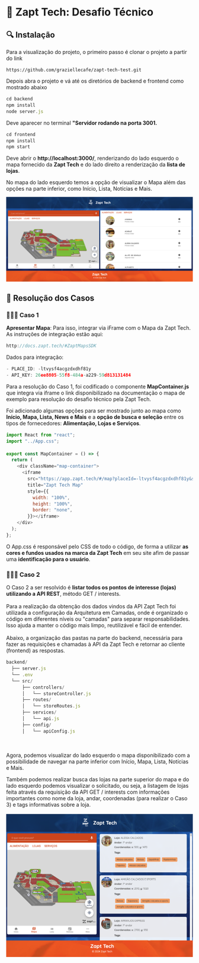 <h1> 📍 Zapt Tech: Desafio Técnico </h1>
<h2> 🔍   Instalação </h2>
Para a visualização do projeto, o primeiro passo é clonar o projeto a partir do link

```
https://github.com/graziellecafe/zapt-tech-test.git
```

Depois abra o projeto e vá até os diretórios de backend e frontend como mostrado abaixo

```js
cd backend
npm install
node server.js
```

Deve aparecer no terminal <b>"Servidor rodando na porta 3001.</b>

```js
cd frontend
npm install
npm start
```

Deve abrir o <b>http://localhost:3000/</b>, renderizando do lado esquerdo o mapa fornecido da <b> Zapt Tech</b> e do lado direito a renderização da <b>lista de lojas</b>.

No mapa do lado esquerdo temos a opção de visualizar o Mapa além das opções na parte inferior, como Início, Lista, Notícias e Mais.

![Tela com o Mapa da Zapt Tech](./frontend/src/images/tela-zapt-tech.png)

<h2> 📝   Resolução dos Casos </h2>
<h3> 👩🏻‍💻 Caso 1 </h3>
<b>Apresentar Mapa</b>: Para isso, integrar via iFrame com o Mapa da Zapt Tech. As instruções de integração estão aqui:

```js
http://docs.zapt.tech/#ZaptMapsSDK
```

Dados para integração:

```js
- PLACE_ID: -ltvysf4acgzdxdhf81y
- API_KEY: 26ee8805-55f8-484a-a229-59d813131484
```

Para a resolução do Caso 1, foi codificado o componente <b>MapContainer.js</b> que integra via iframe o link disponibilizado na documentação o mapa de exemplo para resolução do desafio técnico pela Zapt Tech.

Foi adicionado algumas opções para ser mostrado junto ao mapa como <b>Início, Mapa, Lista, News e Mais</b> e a <b>opção de busca e seleção</b> entre os tipos de fornecedores: <b> Alimentação, Lojas e Serviços</b>.

```js
import React from "react";
import "../App.css";

export const MapContainer = () => {
  return (
    <div className="map-container">
      <iframe
        src="https://app.zapt.tech/#/map?placeId=-ltvysf4acgzdxdhf81y&search=true"
        title="Zapt Tech Map"
        style={{
          width: "100%",
          height: "100%",
          border: "none",
        }}></iframe>
    </div>
  );
};
```

O App.css é responsável pelo CSS de todo o código, de forma a utilizar <b>as cores e fundos usados na marca da Zapt Tech</b> em seu site afim de passar uma <b>identificação para o usuário</b>.

<h3> 👩🏻‍💻 Caso 2 </h3>
O Caso 2 a ser resolvido é <strong>listar todos os pontos de interesse (lojas) utilizando a API REST</strong>, método GET / interests.
<br><br>
Para a realização da obtenção dos dados vindos da API Zapt Tech foi utilizada a configuração da Arquitetura em Camadas, onde é organizado o código em diferentes níveis ou "camadas" para separar responsabilidades. Isso ajuda a manter o código mais limpo, reutilizável e fácil de entender.
<br><br>
Abaixo, a organização das pastas na parte do backend, necessária para fazer as requisições e chamadas à API da Zapt Tech e retornar ao cliente (frontend) as respostas.

```js
backend/
  ├── server.js
  └── .env
  └── src/
      ├── controllers/
      │   └── storeController.js
      ├── routes/
      │   └── storeRoutes.js
      ├── services/
      │   └── api.js
      ├── config/
      │   └── apiConfig.js
```

<br><br>
Agora, podemos visualizar do lado esquerdo o mapa disponibilizado com a possibilidade de navegar na parte inferior com Início, Mapa, Lista, Notícias e Mais.

Também podemos realizar busca das lojas na parte superior do mapa e do lado esquerdo podemos visualizar o solicitado, ou seja, a listagem de lojas feita através da requisição da API GET / interests com informações importantes como nome da loja, andar, coordenadas (para realizar o Caso 3) e tags informativas sobre a loja.
<br><br>
![Tela com o Mapa da Zapt Tech](./frontend/src/images/lista-lojas-zapt-tech.png)

